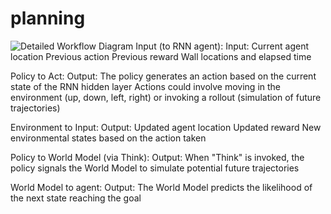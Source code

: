 # planning
![Detailed Workflow Diagram](https://github.com/user-attachments/assets/84178373-0f16-4a80-b81a-1b323d40fc84)
Input (to RNN agent):
Input: 
Current agent location 
Previous action 
Previous reward 
Wall locations and elapsed time 

Policy to Act:
Output: 
The policy generates an action  based on the current state of the RNN hidden layer 
Actions could involve moving in the environment (up, down, left, right) or invoking a rollout (simulation of future trajectories)

Environment to Input:
Output: 
Updated agent location 
Updated reward 
New environmental states based on the action taken

Policy to World Model (via Think):
Output:
When "Think" is invoked, the policy signals the World Model to simulate potential future trajectories

World Model to agent:
Output: 
The World Model predicts the likelihood of the next state reaching the goal

